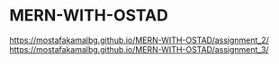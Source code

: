 # MERN-WITH-OSTAD
https://mostafakamalbg.github.io/MERN-WITH-OSTAD/assignment_2/
</br>
https://mostafakamalbg.github.io/MERN-WITH-OSTAD/assignment_3/
